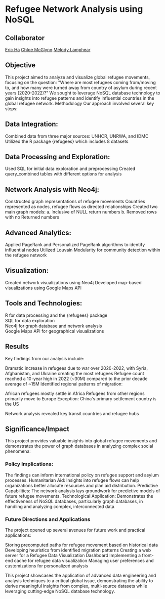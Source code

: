 # Refugee Network Analysis using NoSQL

## Collaborator
[Eric Ha](https://github.com/awesome-eric)
[Chloe McGlynn](https://github.com/camcglynn)
[Melody Lamphear]()

## Objective
This project aimed to analyze and visualize global refugee movements, focusing on the question: "Where are most refugees coming from/moving to, and how many were turned away from country of asylum during recent years (2020-2022)?" We sought to leverage NoSQL database technology to gain insights into refugee patterns and identify influential countries in the global refugee network.
Methodology
Our approach involved several key steps:

## Data Integration:

Combined data from three major sources: UNHCR, UNRWA, and IDMC
Utilized the R package {refugees} which includes 8 datasets


## Data Processing and Exploration:

Used SQL for initial data exploration and preprocessing
Created query_combined tables with different options for analysis


## Network Analysis with Neo4j:

Constructed graph representations of refugee movements
Countries represented as nodes, refugee flows as directed relationships
Created two main graph models:
a. Inclusive of NULL return numbers
b. Removed rows with no Returned numbers


## Advanced Analytics:

Applied PageRank and Personalized PageRank algorithms to identify influential nodes
Utilized Louvain Modularity for community detection within the refugee network


## Visualization:

Created network visualizations using Neo4j
Developed map-based visualizations using Google Maps API



## Tools and Technologies:

R for data processing and the {refugees} package\
SQL for data exploration\
Neo4j for graph database and network analysis\
Google Maps API for geographical visualizations

## Results
Key findings from our analysis include:

Dramatic increase in refugees due to war over 2020-2022, with Syria, Afghanistan, and Ukraine creating the most refugees
Refugee count reached a 10-year high in 2022 (~30M) compared to the prior decade average of ~15M
Identified regional patterns of migration:

African refugees mostly settle in Africa
Refugees from other regions primarily move to Europe
Exception: China's primary settlement country is the US


Network analysis revealed key transit countries and refugee hubs

## Significance/Impact
This project provides valuable insights into global refugee movements and demonstrates the power of graph databases in analyzing complex social phenomena:

### Policy Implications: 
The findings can inform international policy on refugee support and asylum processes.
Humanitarian Aid: Insights into refugee flows can help organizations better allocate resources and plan aid distribution.
Predictive Capabilities: The network analysis lays groundwork for predictive models of future refugee movements.
Technological Application: Demonstrates the effectiveness of NoSQL databases, particularly graph databases, in handling and analyzing complex, interconnected data.

### Future Directions and Applications
The project opened up several avenues for future work and practical applications:

Storing precomputed paths for refugee movement based on historical data
Developing heuristics from identified migration patterns
Creating a web server for a Refugee Data Visualization Dashboard
Implementing a front-end cache for refugee data visualization
Managing user preferences and customizations for personalized analysis

This project showcases the application of advanced data engineering and analysis techniques to a critical global issue, demonstrating the ability to derive meaningful insights from complex, multi-source datasets while leveraging cutting-edge NoSQL database technology.
